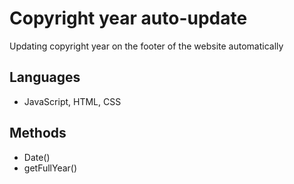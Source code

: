# Copyright year auto-update
Updating copyright year on the footer of the website automatically

## Languages
- JavaScript, HTML, CSS

## Methods
- Date()
- getFullYear()
